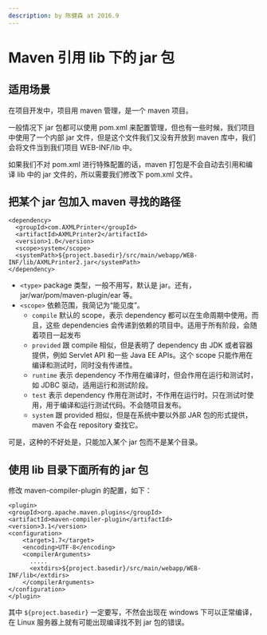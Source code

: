 ```yaml
---
description: by 陈健森 at 2016.9
---
```


# Maven 引用 lib 下的 jar 包

## 适用场景

在项目开发中，项目用 maven 管理，是一个 maven 项目。

一般情况下 jar 包都可以使用 pom.xml 来配置管理，但也有一些时候，我们项目中使用了一个内部 jar 文件，但是这个文件我们又没有开放到 maven 库中，我们会将文件当到我们项目 WEB-INF/lib 中。

如果我们不对 pom.xml 进行特殊配置的话，maven 打包是不会自动去引用和编译 lib 中的 jar 文件的，所以需要我们修改下 pom.xml 文件。

## 把某个 jar 包加入 maven 寻找的路径

```markup
<dependency> 
  <groupId>com.AXMLPrinter</groupId> 
  <artifactId>AXMLPrinter2</artifactId> 
  <version>1.0</version> 
  <scope>system</scope> 
  <systemPath>${project.basedir}/src/main/webapp/WEB-INF/lib/AXMLPrinter2.jar</systemPath> 
</dependency>
```

* `<type>`  package 类型，一般不用写，默认是 jar。还有，jar/war/pom/maven-plugin/ear 等。
* `<scope>` 依赖范围，我简记为“能见度”。
  * `compile` 默认的 scope，表示 dependency 都可以在生命周期中使用。而且，这些 dependencies 会传递到依赖的项目中。适用于所有阶段，会随着项目一起发布
  * `provided` 跟 compile 相似，但是表明了 dependency 由 JDK 或者容器提供，例如 Servlet API 和一些 Java EE APIs。这个 scope 只能作用在编译和测试时，同时没有传递性。
  * `runtime` 表示 dependency 不作用在编译时，但会作用在运行和测试时，如 JDBC 驱动，适用运行和测试阶段。
  * `test` 表示 dependency 作用在测试时，不作用在运行时。只在测试时使用，用于编译和运行测试代码。不会随项目发布。
  * `system` 跟 provided 相似，但是在系统中要以外部 JAR 包的形式提供，maven 不会在 repository 查找它。

可是，这种的不好处是，只能加入某个 jar 包而不是某个目录。

## 使用 lib 目录下面所有的 jar 包

修改 maven-compiler-plugin 的配置，如下：

```markup
<plugin> 
<groupId>org.apache.maven.plugins</groupId> 
<artifactId>maven-compiler-plugin</artifactId>
<version>3.1</version> 
<configuration> 
    <target>1.7</target>
    <encoding>UTF-8</encoding>
    <compilerArguments> 
      .....
      <extdirs>${project.basedir}/src/main/webapp/WEB-INF/lib</extdirs>
    </compilerArguments> 
</configuration>
</plugin>
```

其中 `${project.basedir}` 一定要写，不然会出现在 windows 下可以正常编译，在 Linux 服务器上就有可能出现编译找不到 jar 包的错误。

